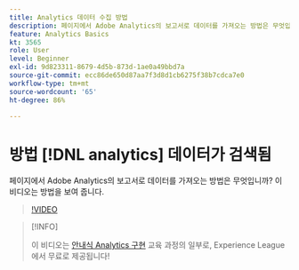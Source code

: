 ```yaml
---
title: Analytics 데이터 수집 방법
description: 페이지에서 Adobe Analytics의 보고서로 데이터를 가져오는 방법은 무엇입니까? 이 비디오는 방법을 보여 줍니다.
feature: Analytics Basics
kt: 3565
role: User
level: Beginner
exl-id: 9d823311-8679-4d5b-873d-1ae0a49bbd7a
source-git-commit: ecc86de650d87aa7f3d8d1cb6275f38b7cdca7e0
workflow-type: tm+mt
source-wordcount: '65'
ht-degree: 86%

---
```


# 방법 [!DNL analytics] 데이터가 검색됨

페이지에서 Adobe Analytics의 보고서로 데이터를 가져오는 방법은 무엇입니까? 이 비디오는 방법을 보여 줍니다.

>[!VIDEO](https://video.tv.adobe.com/v/28768/?quality=12&learn=on)

>[!INFO]
>
> 이 비디오는 [안내식 Analytics 구현](https://experienceleague.adobe.com/?recommended=Analytics-D-1-2019.1) 교육 과정의 일부로, Experience League에서 무료로 제공됩니다!